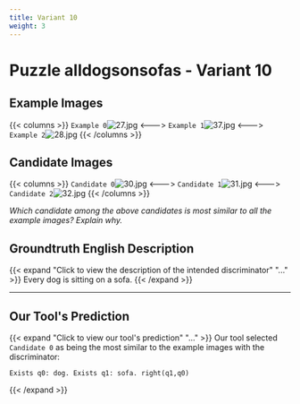 ```yaml
---
title: Variant 10
weight: 3
---
```


# Puzzle alldogsonsofas - Variant 10

## Example Images
{{< columns >}}
`Example 0`![27.jpg](/natscene_data/images/27.jpg)
<--->
`Example 1`![37.jpg](/natscene_data/images/37.jpg)
<--->
`Example 2`![28.jpg](/natscene_data/images/28.jpg)
{{< /columns >}}

## Candidate Images
{{< columns >}}
`Candidate 0`![30.jpg](/natscene_data/images/30.jpg)
<--->
`Candidate 1`![31.jpg](/natscene_data/images/31.jpg)
<--->
`Candidate 2`![32.jpg](/natscene_data/images/32.jpg)
{{< /columns >}}

*Which candidate among the above candidates is most similar to all the example images? Explain why.*

## Groundtruth English Description

{{< expand "Click to view the description of the intended discriminator" "..." >}}
Every dog is sitting on a sofa.
{{< /expand >}}

---



## Our Tool's Prediction

{{< expand "Click to view our tool's prediction" "..." >}}
Our tool selected `Candidate 0` as being the most similar to the example images with the discriminator:
```plaintext
Exists q0: dog. Exists q1: sofa. right(q1,q0)
```
{{< /expand >}}
